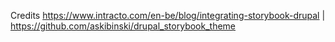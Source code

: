 Credits https://www.intracto.com/en-be/blog/integrating-storybook-drupal | https://github.com/askibinski/drupal_storybook_theme